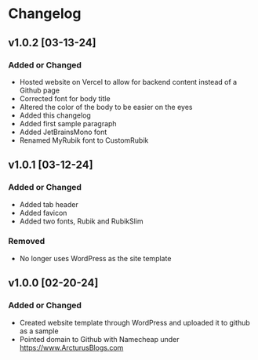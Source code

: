 # Changelog

## v1.0.2 [03-13-24]

### Added or Changed
- Hosted website on Vercel to allow for backend content instead of a Github page
- Corrected font for body title
- Altered the color of the body to be easier on the eyes
- Added this changelog
- Added first sample paragraph
- Added JetBrainsMono font
- Renamed MyRubik font to CustomRubik

## v1.0.1 [03-12-24]

### Added or Changed
- Added tab header
- Added favicon
- Added two fonts, Rubik and RubikSlim

### Removed
- No longer uses WordPress as the site template

## v1.0.0 [02-20-24]

### Added or Changed
- Created website template through WordPress and uploaded it to github as a sample
- Pointed domain to Github with Namecheap under https://www.ArcturusBlogs.com
